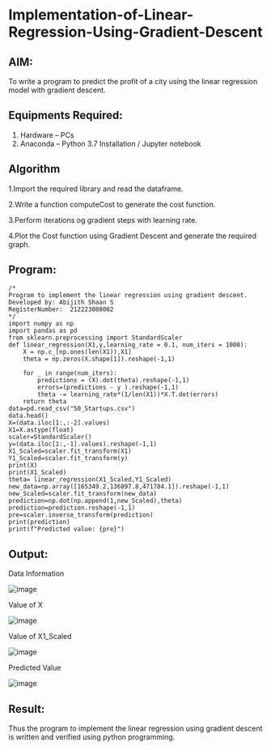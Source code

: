 # Implementation-of-Linear-Regression-Using-Gradient-Descent

## AIM:
To write a program to predict the profit of a city using the linear regression model with gradient descent.

## Equipments Required:
1. Hardware – PCs
2. Anaconda – Python 3.7 Installation / Jupyter notebook

## Algorithm
1.Import the required library and read the dataframe.

2.Write a function computeCost to generate the cost function.

3.Perform iterations og gradient steps with learning rate.

4.Plot the Cost function using Gradient Descent and generate the required graph.

## Program:
```
/*
Program to implement the linear regression using gradient descent.
Developed by: Abijith Shaan S 
RegisterNumber:  212223080002
*/
import numpy as np
import pandas as pd
from sklearn.preprocessing import StandardScaler
def linear_regression(X1,y,learning_rate = 0.1, num_iters = 1000):
    X = np.c_[np.ones(len(X1)),X1]
    theta = np.zeros(X.shape[1]).reshape(-1,1)
    
    for _ in range(num_iters):
        predictions = (X).dot(theta).reshape(-1,1)
        errors=(predictions - y ).reshape(-1,1)
        theta -= learning_rate*(1/len(X1))*X.T.dot(errors)
    return theta
data=pd.read_csv("50_Startups.csv")
data.head()
X=(data.iloc[1:,:-2].values)
X1=X.astype(float)
scaler=StandardScaler()
y=(data.iloc[1:,-1].values).reshape(-1,1)
X1_Scaled=scaler.fit_transform(X1)
Y1_Scaled=scaler.fit_transform(y)
print(X)
print(X1_Scaled)
theta= linear_regression(X1_Scaled,Y1_Scaled)
new_data=np.array([165349.2,136897.8,471784.1]).reshape(-1,1)
new_Scaled=scaler.fit_transform(new_data)
prediction=np.dot(np.append(1,new_Scaled),theta)
prediction=prediction.reshape(-1,1)
pre=scaler.inverse_transform(prediction)
print(prediction)
print(f"Predicted value: {pre}")
```

## Output:
Data Information

![image](https://github.com/Shaan2803/Implementation-of-Linear-Regression-Using-Gradient-Descent/assets/160568486/ae02d90e-f443-4a10-80d2-7b7b35561135)

Value of X

![image](https://github.com/Shaan2803/Implementation-of-Linear-Regression-Using-Gradient-Descent/assets/160568486/d012a9b8-2252-4094-a2a6-14bb4728e8e9)


Value of X1_Scaled

![image](https://github.com/Shaan2803/Implementation-of-Linear-Regression-Using-Gradient-Descent/assets/160568486/5eda508e-f27f-4afc-a65f-ae9aad798bc4)


Predicted Value

![image](https://github.com/Shaan2803/Implementation-of-Linear-Regression-Using-Gradient-Descent/assets/160568486/d958d0a4-b5c7-45dd-b070-516f6eff190d)

## Result:
Thus the program to implement the linear regression using gradient descent is written and verified using python programming.
